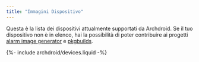 ```yaml
---
title: "Immagini Dispositivo"
---
```

Questa è la lista dei dispositivi attualmente supportati da Archdroid.
Se il tuo dispositivo non è in elenco, hai la possibilità di poter contribuire
ai progetti [alarm image generator] e [pkgbuilds].

[alarm image generator]: https://github.com/archdroid-org/alarm-image-generator
[PKGBUILDS]: https://github.com/archdroid-org/pkgbuilds

{%- include archdroid/devices.liquid -%}
